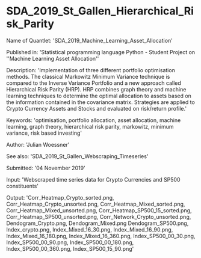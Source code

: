 # SDA_2019_St_Gallen_Hierarchical_Risk_Parity

Name of Quantlet: 'SDA_2019_Machine_Learning_Asset_Allocation'

Published in: 'Statistical programming language Python - Student Project on ''Machine Learning Asset Allocation''

Description: 'Implementation of three different portfolio optimisation methods. The classical Markowitz Minimum Variance technique is compared to the Inverse Variance Portfolio and a new approach called Hierarchical Risk Parity (HRP). HRP combines graph theory and machine learning techniques to determine the optimal allocation to assets based on the information contained in the covariance matrix. Strategies are applied to Crypto Currency Assets and Stocks and evaluated on risk/return profile.'

Keywords: 'optimisation, portfolio allocation, asset allocation, machine learning, graph theory, hierarchical risk parity, markowitz, minimum variance, risk based investing'

Author: 'Julian Woessner'

See also: 'SDA_2019_St_Gallen_Webscraping_Timeseries'

Submitted:  '04 November 2019'

Input: 'Webscraped time series data for Crypto Currencies and SP500 constituents'

Output:  'Corr_Heatmap_Crypto_sorted.png, Corr_Heatmap_Crypto_unsorted.png, Corr_Heatmap_Mixed_sorted.png, Corr_Heatmap_Mixed_unsorted.png, Corr_Heatmap_SP500_15_sorted.png, Corr_Heatmap_SP500_unsorted.png, Corr_Network_Crypto_unsorted.png, Dendogram_Crypto.png, Dendogram_Mixed.png Dendogram_SP500.png, Index_crypto.png, Index_Mixed_16_30.png, Index_Mixed_16_90.png, Index_Mixed_16_180.png, Index_Mixed_16_360.png, Index_SP500_00_30.png, Index_SP500_00_90.png, Index_SP500_00_180.png, Index_SP500_00_360.png, Index_SP500_15_90.png'
